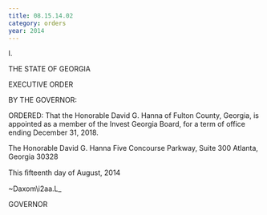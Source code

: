 ```yaml
---
title: 08.15.14.02
category: orders
year: 2014
---
```

 

I.

THE STATE OF GEORGIA

EXECUTIVE ORDER

BY THE GOVERNOR:

ORDERED: That the Honorable David G. Hanna of Fulton County, Georgia, is
appointed as a member of the Invest Georgia Board, for a term of
office ending December 31, 2018.

The Honorable David G. Hanna
Five Concourse Parkway, Suite 300
Atlanta, Georgia 30328

This ﬁfteenth day of August, 2014

~Daxom\i2aa.L_

GOVERNOR

